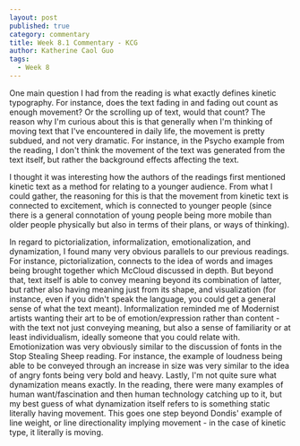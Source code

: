 ```yaml
---
layout: post
published: true
category: commentary
title: Week 8.1 Commentary - KCG
author: Katherine Caol Guo
tags:
  - Week 8
---
```

One main question I had from the reading is what exactly defines kinetic typography. For instance, does the text fading in and fading out count as enough movement? Or the scrolling up of text, would that count? The reason why I'm curious about this is that generally when I'm thinking of moving text that I've encountered in daily life, the movement is pretty subdued, and not very dramatic. For instance, in the Psycho example from the reading, I don't think the movement of the text was generated from the text itself, but rather the background effects affecting the text. 

I thought it was interesting how the authors of the readings first mentioned kinetic text as a method for relating to a younger audience. From what I could gather, the reasoning for this is that the movement from kinetic text is connected to excitement, which is connected to younger people (since there is a general connotation of young people being more mobile than older people physically but also in terms of their plans, or ways of thinking). 

In regard to pictorialization, informalization, emotionalization, and dynamization, I found many very obvious parallels to our previous readings. For instance, pictorialization, connects to the idea of words and images being brought together which McCloud discussed in depth. But beyond that, text itself is able to convey meaning beyond its combination of latter, but rather also having meaning just from its shape, and visualization (for instance, even if you didn't speak the language, you could get a general sense of what the text meant). Informalization reminded me of Modernist artists wanting their art to be of emotion/expression rather than content - with the text not just conveying meaning, but also a sense of familiarity or at least individualism, ideally someone that you could relate with. Emotionization was very obviously similar to the discussion of fonts in the Stop Stealing Sheep reading. For instance, the example of loudness being able to be conveyed through an increase in size was very similar to the idea of angry fonts being very bold and heavy. Lastly, I'm not quite sure what dynamization means exactly. In the reading, there were many examples of human want/fascination and then human technology catching up to it, but my best guess of what dynamization itself refers to is something static literally having movement. This goes one step beyond Dondis' example of line weight, or line directionality implying movement - in the case of kinetic type, it literally is moving. 

